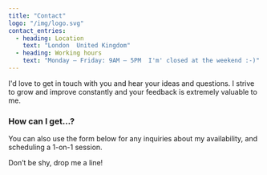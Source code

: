 ```yaml
---
title: "Contact"
logo: "/img/logo.svg"
contact_entries:
  - heading: Location
    text: "London  United Kingdom"
  - heading: Working hours
    text: "Monday – Friday: 9AM – 5PM  I'm' closed at the weekend :-)"
---
```


I'd love to get in touch with you and hear your ideas and
questions. I strive to grow and improve constantly and your feedback
is extremely valuable to me.

<h3 class="f4 b lh-title mb2">How can I get…?</h3>

You can also use the form below for any inquiries about my
availability, and scheduling a 1-on-1 session.

Don’t be shy, drop me a line!
